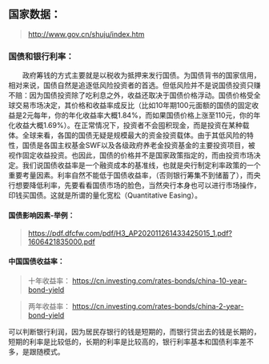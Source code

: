 ## 国家数据：
> http://www.gov.cn/shuju/index.htm

### 国债和银行利率：
　　政府筹钱的方式主要就是以税收为抵押来发行国债。为国债背书的国家信用，相对来说，国债自然是追逐低风险投资者的首选。但低风险并不是说国债投资只赚不赔：因为国债投资除了吃利息之外，收益还取决于国债价格浮动。国债价格受全球交易市场决定，其价格和收益率成反比（比如10年期100元面额的国债的固定收益是2元每年，你的年化收益率大概1.84%，而如果国债价格上涨至110元，你的年化收益大概1.69%）。在正常情况下，投资者不会囤积现金，而是投资在某种载体。全球来看，各国的国债无疑是规模最大的资金投资载体。由于其低风险的特性，国债是各国主权基金SWF以及各级政府养老金投资基金的主要投资项目，被视作固定收益投资。也因此，国债的价格并不是国家政策指定的，而由投资市场决定。我们说国债收益率是一个融资成本的基准线，也就是央行制定利率政策的一个重要考量因素。利率自然不能低于国债收益率，（否则银行筹集不到储蓄了），而央行想要降低利率，先要看看国债市场的脸色，当然央行本身也可以进行市场操作，印钱买国债。这就是所谓的量化宽松（Quantitative Easing）。

#### 国债影响因素-举例：
> https://pdf.dfcfw.com/pdf/H3_AP202011261433425015_1.pdf?1606421835000.pdf

#### 中国国债收益率：
  > 十年收益率： https://cn.investing.com/rates-bonds/china-10-year-bond-yield
  
  > 两年收益率：  https://cn.investing.com/rates-bonds/china-2-year-bond-yield

  可以判断银行利润，因为居民存银行的钱是短期的，而银行贷出去的钱是长期的，短期的利率是比较低的，长期的利率是比较高的，银行利率基本和国债利率差不多，是跟随模式。
